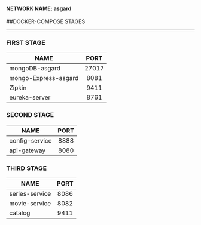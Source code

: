 #### NETWORK NAME: asgard


##DOCKER-COMPOSE STAGES
____

### FIRST STAGE
| NAME        | PORT           |
| ------------- |:-------------:| 
| mongoDB-asgard            | 27017 | 
| mongo-Express-asgard      | 8081  | 
| Zipkin             | 9411  |
| eureka-server      | 8761  |


### SECOND STAGE
| NAME        | PORT           |
| ------------- |:-------------:| 
| config-service     | 8888 | 
| api-gateway        | 8080  |

### THIRD STAGE
| NAME        | PORT           |
| ------------- |:-------------:| 
| series-service     | 8086  | 
| movie-service      | 8082  | 
| catalog            | 9411  |
